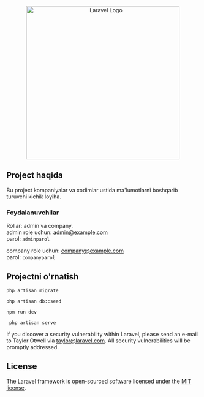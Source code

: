 <p align="center"><a href="https://laravel.com" target="_blank"><img src="https://raw.githubusercontent.com/laravel/art/master/logo-lockup/5%20SVG/2%20CMYK/1%20Full%20Color/laravel-logolockup-cmyk-red.svg" width="400" alt="Laravel Logo"></a></p>






## Project haqida 

Bu project kompaniyalar va xodimlar ustida ma'lumotlarni boshqarib turuvchi kichik loyiha. 

### Foydalanuvchilar
 
 Rollar: admin va company.\
 admin  role uchun: admin@example.com \
 parol: `adminparol` 

 company role uchun: company@example.com \
 parol: `companyparol`


## Projectni o'rnatish 

``` 
php artisan migrate 
```

```
php artisan db::seed 
```

 ``` 
 npm run dev 
 ``` 
 ```
  php artisan serve
 
  ```

If you discover a security vulnerability within Laravel, please send an e-mail to Taylor Otwell via [taylor@laravel.com](mailto:taylor@laravel.com). All security vulnerabilities will be promptly addressed.

## License

The Laravel framework is open-sourced software licensed under the [MIT license](https://opensource.org/licenses/MIT).
